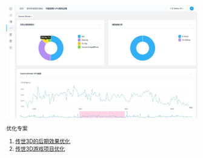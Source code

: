 ![laptop](laptop.jpg)



优化专案
1. [传世3D的后期效果优化](./Wol3D_PostFX_Optimize_Dir/Wol3D_PostFX_Optimize.md "")
2. [传世3D游戏项目优化](./Wol3D_Optimize/Wol3d_game_project_optimize_diff.md "")

